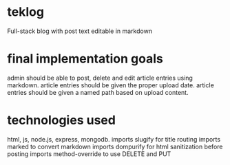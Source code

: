 # teklog
Full-stack blog with post text editable in markdown

# final implementation goals
admin should be able to post, delete and edit article entries using markdown. article entries should be given the proper upload date. article entries should be given a named path based on upload content.

# technologies used
html, js, node.js, express, mongodb.
imports slugify for title routing
imports marked to convert markdown
imports dompurify for html sanitization before posting
imports method-override to use DELETE and PUT

